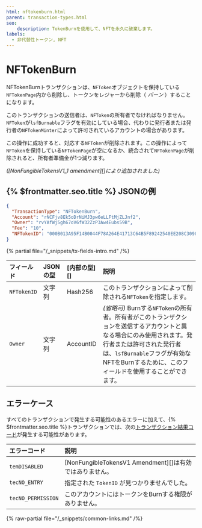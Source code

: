 ```yaml
---
html: nftokenburn.html
parent: transaction-types.html
seo:
    description: TokenBurnを使用して、NFTを永久に破棄します。
labels:
  - 非代替性トークン, NFT
---
```

# NFTokenBurn

NFTokenBurnトランザクションは、`NFToken`オブジェクトを保持している`NFTokenPage`内から削除し、トークンをレジャーから削除（ _バーン_ ）することになります。

このトランザクションの送信者は、`NFToken`の所有者でなければなりません。`NFToken`が`lsfBurnable`フラグを有効にしている場合、代わりに発行者または発行者の`NFTokenMinter`によって許可されているアカウントの場合があります。

この操作に成功すると、対応する`NFToken`が削除されます。この操作によって`NFToken`を保持している`NFTokenPage`が空になるか、統合されて`NFTokenPage`が削除されると、所有者準備金が1つ減ります。

_([NonFungibleTokensV1_1 amendment][]により追加されました)_


## {% $frontmatter.seo.title %} JSONの例

```json
{
  "TransactionType": "NFTokenBurn",
  "Account": "rNCFjv8Ek5oDrNiMJ3pw6eLLFtMjZLJnf2",
  "Owner": "rvYAfWj5gh67oV6fW32ZzP3Aw4Eubs59B",
  "Fee": "10",
  "NFTokenID": "000B013A95F14B0044F78A264E41713C64B5F89242540EE208C3098E00000D65"
}
```

{% partial file="/_snippets/tx-fields-intro.md" /%}

| フィールド          | JSONの型  | [内部の型][]        | 説明                      |
|:------------------|:----------|:------------------|:-------------------------|
| `NFTokenID`       | 文字列    | Hash256           | このトランザクションによって削除される`NFToken`を指定します。 |
| `Owner`           | 文字列    | AccountID         | _(省略可)_ Burnする`NFToken`の所有者。所有者がこのトランザクションを送信するアカウントと異なる場合にのみ使用されます。発行者または許可された発行者は、`lsfBurnable`フラグが有効なNFTをBurnするために、このフィールドを使用することができます。 |


## エラーケース

すべてのトランザクションで発生する可能性のあるエラーに加えて、{% $frontmatter.seo.title %}トランザクションでは、次の[トランザクション結果コード](../transaction-results/transaction-results.md)が発生する可能性があります。

| エラーコード         | 説明                                                     |
|:-------------------|:--------------------------------------------------------|
| `temDISABLED`      | [NonFungibleTokensV1 Amendment][]は有効ではありません。         |
| `tecNO_ENTRY`      | 指定された `TokenID` が見つかりませんでした。                 |
| `tecNO_PERMISSION` | このアカウントにはトークンをBurnする権限がありません。          |

{% raw-partial file="/_snippets/common-links.md" /%}
